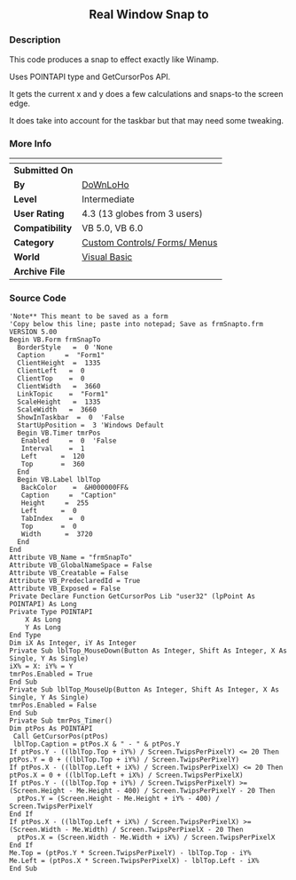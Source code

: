 ﻿<div align="center">

## Real Window Snap to


</div>

### Description

This code produces a snap to effect exactly like Winamp.

Uses POINTAPI type and GetCursorPos API.

It gets the current x and y does a few calculations and snaps-to the screen edge.

It does take into account for the taskbar but that may need some tweaking.
 
### More Info
 


<span>             |<span>
---                |---
**Submitted On**   |
**By**             |[DoWnLoHo](https://github.com/Planet-Source-Code/PSCIndex/blob/master/ByAuthor/downloho.md)
**Level**          |Intermediate
**User Rating**    |4.3 (13 globes from 3 users)
**Compatibility**  |VB 5\.0, VB 6\.0
**Category**       |[Custom Controls/ Forms/  Menus](https://github.com/Planet-Source-Code/PSCIndex/blob/master/ByCategory/custom-controls-forms-menus__1-4.md)
**World**          |[Visual Basic](https://github.com/Planet-Source-Code/PSCIndex/blob/master/ByWorld/visual-basic.md)
**Archive File**   |[](https://github.com/Planet-Source-Code/downloho-real-window-snap-to__1-8604/archive/master.zip)





### Source Code

```
'Note** This meant to be saved as a form
'Copy below this line; paste into notepad; Save as frmSnapto.frm
VERSION 5.00
Begin VB.Form frmSnapTo
  BorderStyle   =  0 'None
  Caption     =  "Form1"
  ClientHeight  =  1335
  ClientLeft   =  0
  ClientTop    =  0
  ClientWidth   =  3660
  LinkTopic    =  "Form1"
  ScaleHeight   =  1335
  ScaleWidth   =  3660
  ShowInTaskbar  =  0  'False
  StartUpPosition =  3 'Windows Default
  Begin VB.Timer tmrPos
   Enabled     =  0  'False
   Interval    =  1
   Left      =  120
   Top       =  360
  End
  Begin VB.Label lblTop
   BackColor    =  &H000000FF&
   Caption     =  "Caption"
   Height     =  255
   Left      =  0
   TabIndex    =  0
   Top       =  0
   Width      =  3720
  End
End
Attribute VB_Name = "frmSnapTo"
Attribute VB_GlobalNameSpace = False
Attribute VB_Creatable = False
Attribute VB_PredeclaredId = True
Attribute VB_Exposed = False
Private Declare Function GetCursorPos Lib "user32" (lpPoint As POINTAPI) As Long
Private Type POINTAPI
    X As Long
    Y As Long
End Type
Dim iX As Integer, iY As Integer
Private Sub lblTop_MouseDown(Button As Integer, Shift As Integer, X As Single, Y As Single)
iX% = X: iY% = Y
tmrPos.Enabled = True
End Sub
Private Sub lblTop_MouseUp(Button As Integer, Shift As Integer, X As Single, Y As Single)
tmrPos.Enabled = False
End Sub
Private Sub tmrPos_Timer()
Dim ptPos As POINTAPI
 Call GetCursorPos(ptPos)
 lblTop.Caption = ptPos.X & " - " & ptPos.Y
If ptPos.Y - ((lblTop.Top + iY%) / Screen.TwipsPerPixelY) <= 20 Then ptPos.Y = 0 + ((lblTop.Top + iY%) / Screen.TwipsPerPixelY)
If ptPos.X - ((lblTop.Left + iX%) / Screen.TwipsPerPixelX) <= 20 Then ptPos.X = 0 + ((lblTop.Left + iX%) / Screen.TwipsPerPixelX)
If ptPos.Y - ((lblTop.Top + iY%) / Screen.TwipsPerPixelY) >= (Screen.Height - Me.Height - 400) / Screen.TwipsPerPixelY - 20 Then
  ptPos.Y = (Screen.Height - Me.Height + iY% - 400) / Screen.TwipsPerPixelY
End If
If ptPos.X - ((lblTop.Left + iX%) / Screen.TwipsPerPixelX) >= (Screen.Width - Me.Width) / Screen.TwipsPerPixelX - 20 Then
  ptPos.X = (Screen.Width - Me.Width + iX%) / Screen.TwipsPerPixelX
End If
Me.Top = (ptPos.Y * Screen.TwipsPerPixelY) - lblTop.Top - iY%
Me.Left = (ptPos.X * Screen.TwipsPerPixelX) - lblTop.Left - iX%
End Sub
```

